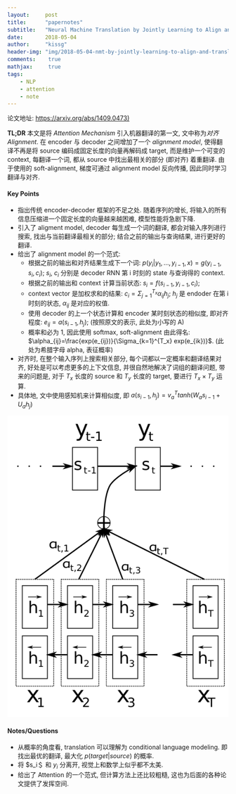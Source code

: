 ```yaml
---
layout:	    post
title:      "papernotes"
subtitle:   "Neural Machine Translation by Jointly Learning to Align and Translate"
date:       2018-05-04
author:     "kissg"
header-img: "img/2018-05-04-nmt-by-jointly-learning-to-align-and-translate/cover.jpg"
comments:    true
mathjax:     true
tags:
    - NLP
    - attention
    - note
---
```


论文地址: [https://arxiv.org/abs/1409.0473)
](https://arxiv.org/abs/1409.0473)

**TL;DR** 本文是将 *Attention Mechanism* 引入机器翻译的第一文, 文中称为*对齐 Alignment*. 在 encoder 与 decoder 之间增加了一个 *alignment model*, 使得翻译不再是将 source 编码成固定长度的向量再解码成 target, 而是维护一个可变的 context, 每翻译一个词, 都从 source 中找出最相关的部分 (即对齐) 着重翻译. 由于使用的 soft-alignment, 梯度可通过 alignment model 反向传播, 因此同时学习翻译与对齐.


#### Key Points

* 指出传统 encoder-decoder 框架的不足之处. 随着序列的增长, 将输入的所有信息压缩进一个固定长度的向量越来越困难, 模型性能将急剧下降.
* 引入了 aligment model, decoder 每生成一个词的翻译, 都会对输入序列进行搜索, 找出与当前翻译最相关的部分; 结合之前的输出与查询结果, 进行更好的翻译.
* 给出了 alignment model 的一个范式:
    * 根据之前的输出和对齐结果生成下一个词: $p(y_i|y_1, \dots, y_{i-1}, x)=g(y_{i-1}, s_i, c_i)$; $s_i$, $c_i$ 分别是 decoder RNN 第 i 时刻的 state 与查询得的 context.
    * 根据之前的输出和 context 计算当前状态: $s_i=f(s_{i-1}, y_{i-1}, c_i)$;
    * context vector 是加权求和的结果: $c_i=\Sigma_{j=1}^{T_x} \alpha_{ij}h_j$; $h_j$ 是 endoder 在第 i 时刻的状态, $\alpha_{ij}$ 是对应的权值.
    * 使用 decoder 的上一个状态计算和 encoder 某时刻状态的相似度, 即对齐程度: $e_{ij}=a(s_{i-1}, h_j)$; (按照原文的表示, 此处为小写的 A)
    * 概率和必为 1, 因此使用 softmax, soft-alignment 由此得名: $\alpha_{ij}=\frac{exp(e_{ij})}{\Sigma_{k=1}^{T_x} exp(e_{ik})}$. (此处为希腊字母 alpha, 表征概率)
* 对齐时, 在整个输入序列上搜索相关部分, 每个词都以一定概率和翻译结果对齐, 好处是可以考虑更多的上下文信息, 并很自然地解决了词组的翻译问题, 带来的问题是, 对于 $T_x$ 长度的 source 和 $T_y$ 长度的 target, 要进行 $T_x \times T_y$ 运算.
* 具体地, 文中使用感知机来计算相似度, 即 $a(s_{i-1}, h_j)=v_a^T tanh(W_a s_{i-1}+U_a h_j)$

![Alignment Illustration](/img/2018-05-04-nmt-by-jointly-learning-to-align-and-translate/origin_nmt_alignment.png)

#### Notes/Questions

* 从概率的角度看, translation 可以理解为 conditional language modeling. 即找出最优的翻译, 最大化 $p(target|source)$ 的概率.
* 将 $s_i＄ 和 $y_i$ 分离开, 视觉上和数学上似乎都不太美.
* 给出了 Attention 的一个范式, 但计算方法上还比较粗糙, 这也为后面的各种论文提供了发挥空间.
